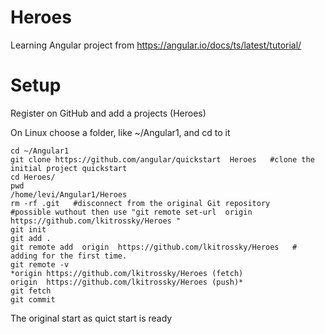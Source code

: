 # Heroes
Learning Angular project from https://angular.io/docs/ts/latest/tutorial/

# Setup
Register on GitHub and add a projects (Heroes) 

On Linux choose a folder, like ~/Angular1,  and cd to it
```
cd ~/Angular1
git clone https://github.com/angular/quickstart  Heroes   #clone the initial project quickstart
cd Heroes/
pwd
/home/levi/Angular1/Heroes
rm -rf .git   #disconnect from the original Git repository  
#possible wuthout then use "git remote set-url  origin  https://github.com/lkitrossky/Heroes "
git init
git add .
git remote add  origin  https://github.com/lkitrossky/Heroes   # adding for the first time.
git remote -v
*origin	https://github.com/lkitrossky/Heroes (fetch)
origin	https://github.com/lkitrossky/Heroes (push)*
git fetch
git commit
```
The original start as quict start is ready
